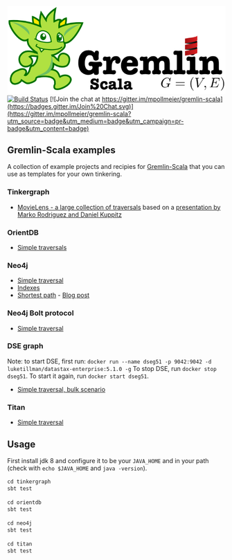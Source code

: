 ![logo](https://github.com/mpollmeier/gremlin-scala/raw/master/doc/images/gremlin-scala-logo.png)
[![Build Status](https://secure.travis-ci.org/mpollmeier/gremlin-scala-examples.png?branch=master)](http://travis-ci.org/mpollmeier/gremlin-scala-examples)
 [![Join the chat at https://gitter.im/mpollmeier/gremlin-scala](https://badges.gitter.im/Join%20Chat.svg)](https://gitter.im/mpollmeier/gremlin-scala?utm_source=badge&utm_medium=badge&utm_campaign=pr-badge&utm_content=badge)

## Gremlin-Scala examples
A collection of example projects and recipies for [Gremlin-Scala](https://github.com/mpollmeier/gremlin-scala) that you can use as templates for your own tinkering.

### Tinkergraph

* [MovieLens - a large collection of traversals](tinkergraph/src/test/scala/MovieLensSpec.scala) based on a [presentation by Marko Rodriguez and Daniel Kuppitz](http://www.slideshare.net/slidarko/the-gremlin-traversal-language)

### OrientDB

* [Simple traversals](orientdb/src/test/scala/SimpleSpec.scala)

### Neo4j

* [Simple traversal](neo4j/src/test/scala/SimpleSpec.scala)
* [Indexes](neo4j/src/test/scala/IndexSpec.scala)
* [Shortest path](neo4j/src/test/scala/ShortestPathSpec.scala) - [Blog post](http://www.michaelpollmeier.com/2014/12/27/gremlin-scala-shortest-path)

### Neo4j Bolt protocol
* [Simple traversal](neo4j-bolt/src/test/scala/SimpleSpec.scala)

### DSE graph
Note: to start DSE, first run: `docker run --name dseg51 -p 9042:9042 -d luketillman/datastax-enterprise:5.1.0 -g`
To stop DSE, run `docker stop dseg51`.
To start it again, run `docker start dseg51`.
* [Simple traversal, bulk scenario](dse-graph/src/test/scala/SimpleSpec.scala)


### Titan

* [Simple traversal](titan/src/test/scala/SimpleSpec.scala)

## Usage
First install jdk 8 and configure it to be your `JAVA_HOME` and in your path (check with `echo $JAVA_HOME` and `java -version`). 
```
cd tinkergraph
sbt test

cd orientdb
sbt test

cd neo4j
sbt test

cd titan
sbt test
```
